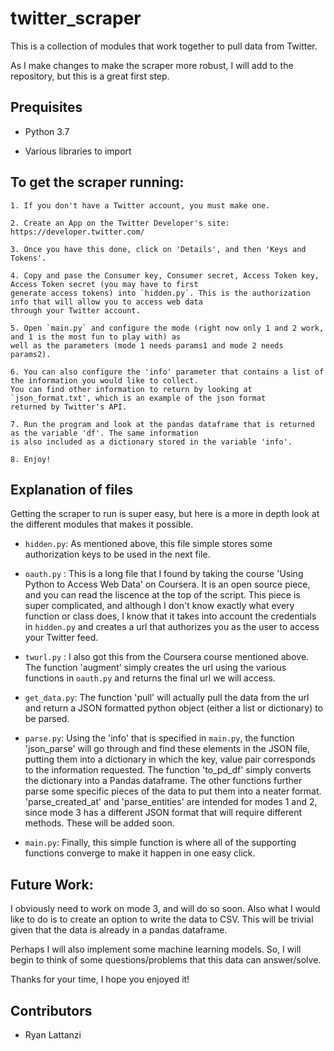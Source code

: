 # twitter_scraper
This is a collection of modules that work together to pull data from Twitter.

As I make changes to make the scraper more robust, I will add to the repository, but this is a great first step.

Prequisites
-----------

- Python 3.7

- Various libraries to import

## To get the scraper running:

    1. If you don't have a Twitter account, you must make one.
    
    2. Create an App on the Twitter Developer's site: https://developer.twitter.com/
    
    3. Once you have this done, click on 'Details', and then 'Keys and Tokens'.
    
    4. Copy and pase the Consumer key, Consumer secret, Access Token key, Access Token secret (you may have to first 
    generate access tokens) into `hidden.py`. This is the authorization info that will allow you to access web data 
    through your Twitter account.
    
    5. Open `main.py` and configure the mode (right now only 1 and 2 work, and 1 is the most fun to play with) as 
    well as the parameters (mode 1 needs params1 and mode 2 needs params2).
    
    6. You can also configure the 'info' parameter that contains a list of the information you would like to collect.
    You can find other information to return by looking at `json_format.txt', which is an example of the json format
    returned by Twitter's API.
    
    7. Run the program and look at the pandas dataframe that is returned as the variable 'df'. The same information
    is also included as a dictionary stored in the variable 'info'.
    
    8. Enjoy!
    
Explanation of files
--------
Getting the scraper to run is super easy, but here is a more in depth look at the different modules that makes it possible.

- `hidden.py`: As mentioned above, this file simple stores some authorization keys to be used in the next file.

- `oauth.py` : This is a long file that I found by taking the course 'Using Python to Access Web Data' on Coursera. It is an open source piece, and you can read the liscence at the top of the script. This piece is super complicated, and although I don't know exactly what every function or class does, I know that it takes into account the credentials in `hidden.py` and creates a url that authorizes you as the user to access your Twitter feed.

- `twurl.py` : I also got this from the Coursera course mentioned above. The function 'augment' simply creates the url using the various functions in `oauth.py` and returns the final url we will access.

- `get_data.py`: The function 'pull' will actually pull the data from the url and return a JSON formatted python object (either a list or dictionary) to be parsed.

- `parse.py`: Using the 'info' that is specified in `main.py`, the function 'json_parse' will go through and find these elements in the JSON file, putting them into a dictionary in which the key, value pair corresponds to the information requested. The function 'to_pd_df' simply converts the dictionary into a Pandas dataframe. The other functions further parse some specific pieces of the data to put them into a neater format. 'parse_created_at' and 'parse_entities' are intended for modes 1 and 2, since mode 3 has a different JSON format that will require different methods. These will be added soon.

- `main.py`: Finally, this simple function is where all of the supporting functions converge to make it happen in one easy click.

## Future Work:

I obviously need to work on mode 3, and will do so soon. Also what I would like to do is to create an option to write the data to CSV. This will be trivial given that the data is already in a pandas dataframe.

Perhaps I will also implement some machine learning models. So, I will begin to think of some questions/problems that this data can answer/solve.

Thanks for your time, I hope you enjoyed it!

  
Contributors
--------------

- Ryan Lattanzi
